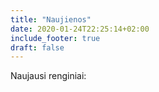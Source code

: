 ```yaml
---
title: "Naujienos"
date: 2020-01-24T22:25:14+02:00
include_footer: true
draft: false
---
```

Naujausi renginiai:
